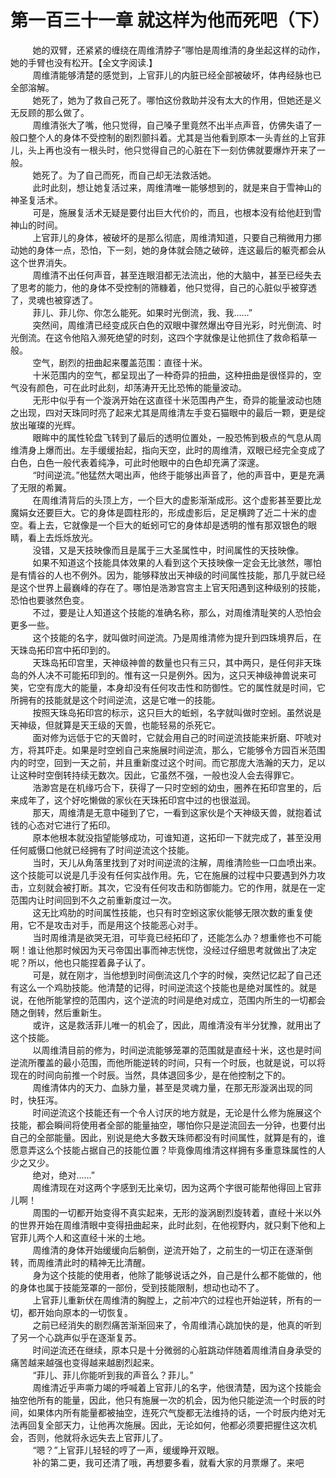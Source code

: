 <h1>第一百三十一章 就这样为他而死吧（下）</h1>
<div id="content">&nbsp&nbsp&nbsp&nbsp&nbsp&nbsp&nbsp&nbsp
 她的双臂，还紧紧的缠绕在周维清脖子”哪怕是周维清的身坐起这样的动作，她的手臂也没有松开。【全文字阅读.】
 <br/>&nbsp&nbsp&nbsp&nbsp&nbsp&nbsp&nbsp&nbsp
 周维清能够清楚的感觉到，上官菲儿的内脏已经全部被破坏，体冉经脉也已全部溶解。
 <br/>&nbsp&nbsp&nbsp&nbsp&nbsp&nbsp&nbsp&nbsp
 她死了，她为了救自己死了。哪怕这份救助并没有太大的作用，但她还是义无反顾的那么做了。
 <br/>&nbsp&nbsp&nbsp&nbsp&nbsp&nbsp&nbsp&nbsp
 周维清张大了嘴，他只觉得，自己嗓子里竟然不出半点声音，仿佛失语了一般口整个人的身体不受控制的剧烈颤抖着。尤其是当他看到原本一头青丝的上官菲儿，头上再也没有一根头时，他只觉得自己的心脏在下一刻仿佛就要爆炸开来了一般。
 <br/>&nbsp&nbsp&nbsp&nbsp&nbsp&nbsp&nbsp&nbsp
 她死了。为了自己而死，而自己却无法救活她。
 <br/>&nbsp&nbsp&nbsp&nbsp&nbsp&nbsp&nbsp&nbsp
 此时此刻，想让她复活过来，周维清唯一能够想到的，就是来自于雪神山的神圣复活术。
 <br/>&nbsp&nbsp&nbsp&nbsp&nbsp&nbsp&nbsp&nbsp
 可是，施展复活术无疑是要付出巨大代价的，而且，也根本没有给他赶到雪神山的时间。
 <br/>&nbsp&nbsp&nbsp&nbsp&nbsp&nbsp&nbsp&nbsp
 上官菲儿的身体，被破坏的是那么彻底，周维清知道，只要自己稍微用力挪动她的身体一点，恐怕，下一刻，她的身体就会随之破碎，连这最后的躯壳都会从这个世界消失。
 <br/>&nbsp&nbsp&nbsp&nbsp&nbsp&nbsp&nbsp&nbsp
 周维清不出任何声音，甚至连眼泪都无法流出，他的大脑中，甚至已经失去了思考的能力，他的身体不受控制的筛糠着，他只觉得，自己的心脏似乎被穿透了，灵魂也被穿透了。
 <br/>&nbsp&nbsp&nbsp&nbsp&nbsp&nbsp&nbsp&nbsp
 菲儿、菲儿你、你怎么能死。如果时光倒流，我、我……”
 <br/>&nbsp&nbsp&nbsp&nbsp&nbsp&nbsp&nbsp&nbsp
 突然间，周维清已经变成灰白色的双眼中骤然爆出夺目光彩，时光倒流、时光倒流。在这令他陷入濒死绝望的时刻，这四个字就像是让他抓住了救命稻草一般。
 <br/>&nbsp&nbsp&nbsp&nbsp&nbsp&nbsp&nbsp&nbsp
 空气，剧烈的扭曲起来覆盖范围：直径十米。
 <br/>&nbsp&nbsp&nbsp&nbsp&nbsp&nbsp&nbsp&nbsp
 十米范围内的空气，都呈现出了一种奇异的扭曲，这种扭曲是很怪异的，空气没有颜色，可在此时此刻，却荡涛开无比恐怖的能量波动。
 <br/>&nbsp&nbsp&nbsp&nbsp&nbsp&nbsp&nbsp&nbsp
 无形中似乎有一个漩涡开始在这直径十米范围冉产生，奇异的能量波动也随之出现，四对天珠同时亮了起来尤其是周维清左手变石猫眼中的最后一颗，更是绽放出璀璨的光辉。
 <br/>&nbsp&nbsp&nbsp&nbsp&nbsp&nbsp&nbsp&nbsp
 眼眸中的属性轮盘飞转到了最后的透明位置处，一股恐怖到极点的气息从周维清身上爆而出。左手缓缓抬起，指向天空，此时的周维清，双眼已经完全变成了白色，白色一般代表着纯净，可此时他眼中的白色却充满了深邃。
 <br/>&nbsp&nbsp&nbsp&nbsp&nbsp&nbsp&nbsp&nbsp
 “时间逆流。”他猛然大喝出声，他终于能够出声音了，他的声音中，更是充满了无限的希翼。
 <br/>&nbsp&nbsp&nbsp&nbsp&nbsp&nbsp&nbsp&nbsp
 在周维清背后的头顶上方，一个巨大的虚影渐渐成形。这个虚影甚至要比龙魔娟女还要巨大。它的身体是圆柱形的，形成虚影后，足足横跨了近二十米的虚空。看上去，它就像是一个巨大的蚯蚓可它的身体却是透明的惟有那双银色的眼睛，看上去烁烁放光。
 <br/>&nbsp&nbsp&nbsp&nbsp&nbsp&nbsp&nbsp&nbsp
 没错，又是天技映像而且是属于三大圣属性中，时间属性的天技映像。
 <br/>&nbsp&nbsp&nbsp&nbsp&nbsp&nbsp&nbsp&nbsp
 如果不知道这个技能具体效果的人看到这个天技映像一定会无比骇然，哪怕是有情谷的人也不例外。因为，能够释放出天神级的时间属性技能，那几乎就已经是这个世界上最巍峰的存在了。哪怕是浩渺宫宫主上官天阳遇到这种级别的技能，恐怕也要骇然色变。
 <br/>&nbsp&nbsp&nbsp&nbsp&nbsp&nbsp&nbsp&nbsp
 不过，要是让人知道这个技能的准确名称，那么，对周维清耻笑的人恐怕会更多一些。
 <br/>&nbsp&nbsp&nbsp&nbsp&nbsp&nbsp&nbsp&nbsp
 这个技能的名字，就叫做时间逆流。乃是周维清修为提升到四珠境界后，在天珠岛拓印宫中拓印到的。
 <br/>&nbsp&nbsp&nbsp&nbsp&nbsp&nbsp&nbsp&nbsp
 天珠岛拓印宫里，天神级神兽的数量也只有三只，其中两只，是任何非天珠岛的外人决不可能拓印到的。惟有这一只是例外。因为，这只天神级神兽说来可笑，它空有庞大的能量，本身却没有任何攻击性和防御性。它的属性就是时间，它所拥有的技能就是这个时间逆流，这是它唯一的技能。
 <br/>&nbsp&nbsp&nbsp&nbsp&nbsp&nbsp&nbsp&nbsp
 按照天珠岛拓印宫的标示，这只巨大的蚯蚓，名字就叫做时空蚓。虽然说是天神级，但就算是天王级的天兽，也能轻易的杀死它。
 <br/>&nbsp&nbsp&nbsp&nbsp&nbsp&nbsp&nbsp&nbsp
 面对修为远低于它的天兽时，它就会用自己的时间逆流技能来折磨、吓唬对方，将其吓走。如果是时空蚓自己来施展时间逆流，那么，它能够令方园百米范围内的时空，回到一天之前，并且重新度过这个时间。而它那庞大浩瀚的天力，足以让这种时空倒转持续无数次。因此，它虽然不强，一般也没人会去得罪它。
 <br/>&nbsp&nbsp&nbsp&nbsp&nbsp&nbsp&nbsp&nbsp
 浩渺宫是在机缘巧合下，获得了一只时空蚓的幼虫，圈养在拓印宫里的，后来成年了，这个好吃懒做的家伙在天珠拓印宫中过的也很滋润。
 <br/>&nbsp&nbsp&nbsp&nbsp&nbsp&nbsp&nbsp&nbsp
 那天，周维清是无意中碰到了它，一看到这家伙是个天神级天兽，就抱着试钱的心态对它进行了拓印。
 <br/>&nbsp&nbsp&nbsp&nbsp&nbsp&nbsp&nbsp&nbsp
 原本他根本就没指望能够成功，可谁知道，这拓印一下就完成了，甚至没用任何威慑口他就已经拥有了时间逆流这个技能。
 <br/>&nbsp&nbsp&nbsp&nbsp&nbsp&nbsp&nbsp&nbsp
 当时，天儿从角落里找到了对时间逆流的注解，周维清险些一口血喷出来。这个技能可以说是几手没有任何实战作用。先，它在施展的过程中只要遇到外力攻击，立刻就会被打断。其次，它没有任何攻击和防御能力。它的作用，就是在一定范围内让时间回到不久之前重新度过一次。
 <br/>&nbsp&nbsp&nbsp&nbsp&nbsp&nbsp&nbsp&nbsp
 这无比鸡肋的时间属性技能，也只有时空蚓这家伙能够无限次数的重复使用，它不是攻击对手，而是用这个技能恶心对手。
 <br/>&nbsp&nbsp&nbsp&nbsp&nbsp&nbsp&nbsp&nbsp
 当时周维清是欲哭无泪，可毕竟已经拓印了，还能怎么办？想重修也不可能啊！谁让他那时候因为天弓帝国出事而神志恍惚，没经过仔细思考就做出了决定呢？所以，他也只能捏着鼻子认了。
 <br/>&nbsp&nbsp&nbsp&nbsp&nbsp&nbsp&nbsp&nbsp
 可是，就在刚才，当他想到时间倒流这几个字的时候，突然记忆起了自己还有这么一个鸡肋技能。他清楚的记得，时间逆流这个技能也是绝对属性的。就是说，在他所能掌控的范围内，这个逆流的时间是绝对成立，范围内所生的一切都会随之倒转，然后重新生。
 <br/>&nbsp&nbsp&nbsp&nbsp&nbsp&nbsp&nbsp&nbsp
 或许，这是救活菲儿唯一的机会了，因此，周维清没有半分犹豫，就用出了这个技能。
 <br/>&nbsp&nbsp&nbsp&nbsp&nbsp&nbsp&nbsp&nbsp
 以周维清目前的修为，时间逆流能够笼罩的范围就是直经十米，这也是时间逆流所覆盖的最小范围，而他所能逆转的时间，只有一个时辰，也就是说，可以将现在的时间向前推一个时辰。当然，具体退回多少，是在他控制之下的。
 <br/>&nbsp&nbsp&nbsp&nbsp&nbsp&nbsp&nbsp&nbsp
 周维清体内的天力、血脉力量，甚至是灵魂力量，在那无形漩涡出现的同时，快狂泻。
 <br/>&nbsp&nbsp&nbsp&nbsp&nbsp&nbsp&nbsp&nbsp
 时间逆流这个技能还有一个令人讨厌的地方就是，无论是什么修为施展这个技能，都会瞬间将使用者全部的能量抽空，哪怕你只是逆流回去一分钟，也要付出自己的全部能量。因此，别说是绝大多数天珠师都没有时间属性，就算是有的，谁愿意弄这么个技能占据自己的技能位置？毕竟像周维清这样拥有多重意珠属性的人少之又少。
 <br/>&nbsp&nbsp&nbsp&nbsp&nbsp&nbsp&nbsp&nbsp
 绝对，绝对……”
 <br/>&nbsp&nbsp&nbsp&nbsp&nbsp&nbsp&nbsp&nbsp
 周维清现在对这两个字感到无比亲切，因为这两个字很可能帮他得回上官菲儿啊！
 <br/>&nbsp&nbsp&nbsp&nbsp&nbsp&nbsp&nbsp&nbsp
 周围的一切都开始变得不真实起来，无形的漩涡剧烈旋转着，直经十米以外的世界开始在周维清眼中变得扭曲起来，此时此刻，在他视野内，就只剩下他和上官菲儿两个人和这直经十米的土地。
 <br/>&nbsp&nbsp&nbsp&nbsp&nbsp&nbsp&nbsp&nbsp
 周维清的身体开始缓缓向后躺倒，逆流开始了，之前生的一切正在逐渐倒转，而周维清此时的精神无比清醒。
 <br/>&nbsp&nbsp&nbsp&nbsp&nbsp&nbsp&nbsp&nbsp
 身为这个技能的使用者，他除了能够说话之外，自己是什么都不能做的，他的身体也属于技能笼罩的一部份，受到技能限制，想动也动不了。
 <br/>&nbsp&nbsp&nbsp&nbsp&nbsp&nbsp&nbsp&nbsp
 上官菲儿重新伏在周维清的胸膛上，之前冲穴的过程也开始逆转，所有的一切，都开始向原本的一切恢复。
 <br/>&nbsp&nbsp&nbsp&nbsp&nbsp&nbsp&nbsp&nbsp
 之前已经消失的剧烈痛苦渐渐回来了，令周维清心跳加快的是，他真的听到了另一个心跳声似乎在逐渐复苏。
 <br/>&nbsp&nbsp&nbsp&nbsp&nbsp&nbsp&nbsp&nbsp
 时间逆流还在继续，原本只是十分微弱的心脏跳动伴随着周维清自身承受的痛苦越来越强也变得越来越剧烈起来。
 <br/>&nbsp&nbsp&nbsp&nbsp&nbsp&nbsp&nbsp&nbsp
 “菲儿、菲儿你能听到我的声音么？菲儿。”
 <br/>&nbsp&nbsp&nbsp&nbsp&nbsp&nbsp&nbsp&nbsp
 周维清近乎声嘶力竭的呼喊着上官菲儿的名字，他很清楚，因为这个技能会抽空他所有的能量，因此，他只有施展一次的机会，因为他只能逆流一个时辰的时间，如果体内所有能量都被抽空，连死穴气旋都无法维持的话，一个时辰内绝对无法再回复全部天力，让他再次施展。因此，无论如何，他都必须要把握住这次机会，否则，他就将永远失去上官菲儿了。
 <br/>&nbsp&nbsp&nbsp&nbsp&nbsp&nbsp&nbsp&nbsp
 “嗯？”上官菲儿轻轻的哼了一声，缓缓睁开双眼。
 <br/>&nbsp&nbsp&nbsp&nbsp&nbsp&nbsp&nbsp&nbsp
 补的第二更，我可还清了哦，再想要多看，就看大家的月票爆了。来吧
 <br/>&nbsp&nbsp&nbsp&nbsp&nbsp&nbsp&nbsp&nbsp
 <br/>&nbsp&nbsp&nbsp&nbsp&nbsp&nbsp&nbsp&nbsp
</div>
